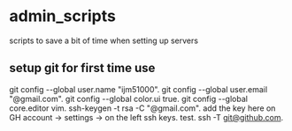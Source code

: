 # admin_scripts
scripts to save a bit of time when setting up servers

## setup git for first time use
git config --global user.name "ijm51000". 
git config --global user.email "@gmail.com". 
git config --global color.ui true. 
git config --global core.editor vim. 
ssh-keygen -t rsa -C "@gmail.com". 
add the key here on GH account -> settings -> on the left ssh keys. 
test. 
ssh -T git@github.com. 

